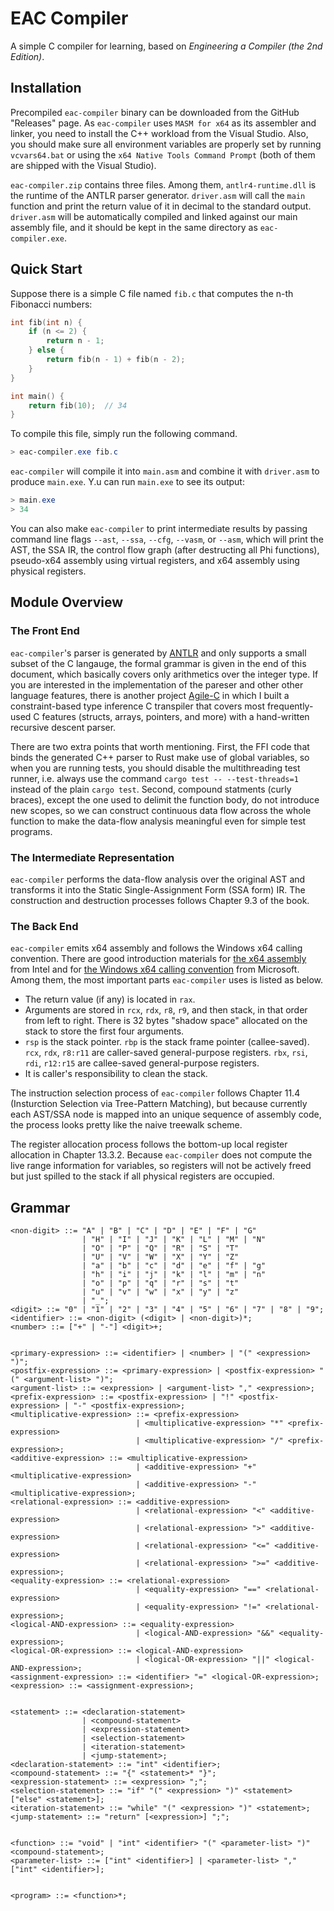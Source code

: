 # EAC Compiler

A simple C compiler for learning, based on *Engineering a Compiler (the 2nd Edition)*.

## Installation

Precompiled `eac-compiler` binary can be downloaded from the GitHub "Releases" page. As `eac-compiler` uses `MASM for x64` as its assembler and linker, you need to install the C++ workload from the Visual Studio. Also, you should make sure all environment variables are properly set by running `vcvars64.bat` or using the `x64 Native Tools Command Prompt` (both of them are shipped with the Visual Studio).

`eac-compiler.zip` contains three files. Among them, `antlr4-runtime.dll` is the runtime of the ANTLR parser generator. `driver.asm` will call the `main` function and print the return value of it in decimal to the standard output. `driver.asm` will be automatically compiled and linked against our main assembly file, and it should be kept in the same directory as `eac-compiler.exe`.

## Quick Start

Suppose there is a simple C file named `fib.c` that computes the n-th Fibonacci numbers:

``` C
int fib(int n) {
    if (n <= 2) {
        return n - 1;
    } else {
        return fib(n - 1) + fib(n - 2);
    }
}

int main() {
    return fib(10);  // 34
}

```

To compile this file, simply run the following command.

``` PowerShell
> eac-compiler.exe fib.c
```

`eac-compiler` will compile it into `main.asm` and combine it with `driver.asm` to produce `main.exe`. Y.u can run `main.exe` to see its output:

``` PowerShell
> main.exe
> 34
```

You can also make `eac-compiler` to print intermediate results by passing command line flags `--ast`, `--ssa`, `--cfg`, `--vasm`, or `--asm`, which will print the AST, the SSA IR, the control flow graph (after destructing all Phi functions), pseudo-x64 assembly using virtual registers, and x64 assembly using physical registers.

## Module Overview

### The Front End

`eac-compiler`'s parser is generated by [ANTLR](https://www.antlr.org/) and only supports a small subset of the C langauge, the formal grammar is given in the end of this document, which basically covers only arithmetics over the integer type. If you are interested in the implementation of the pareser and other other language features, there is another project [Agile-C](https://github.com/pastchick3/agile-C/) in which I built a constraint-based type inference C transpiler that covers most frequently-used C features (structs, arrays, pointers, and more) with a hand-written recursive descent parser.

There are two extra points that worth mentioning. First, the FFI code that binds the generated C++ parser to Rust make use of global variables, so when you are running tests, you should disable the multithreading test runner, i.e. always use the command `cargo test -- --test-threads=1` instead of the plain `cargo test`. Second, compound statments (curly braces), except the one used to delimit the function body, do not introduce new scopes, so we can construct continuous data flow across the whole function to make the data-flow analysis meaningful even for simple test programs.

### The Intermediate Representation

`eac-compiler` performs the data-flow analysis over the original AST and transforms it into the Static Single-Assignment Form (SSA form) IR. The construction and destruction processes follows Chapter 9.3 of the book.

### The Back End

`eac-compiler` emits x64 assembly and follows the Windows x64 calling convention. There are good introduction materials for [the x64 assembly](https://software.intel.com/content/www/us/en/develop/articles/introduction-to-x64-assembly.html) from Intel and for [the Windows x64 calling convention](https://docs.microsoft.com/en-us/cpp/build/x64-software-conventions) from Microsoft. Among them, the most important parts `eac-compiler` uses is listed as below.

- The return value (if any) is located in `rax`.
- Arguments are stored in `rcx`, `rdx`, `r8`, `r9`, and then stack, in that order from left to right. There is 32 bytes "shadow space" allocated on the stack to store the first four arguments.
- `rsp` is the stack pointer. `rbp` is the stack frame pointer (callee-saved). `rcx`, `rdx`, `r8:r11` are caller-saved general-purpose registers. `rbx`, `rsi`, `rdi`, `r12:r15` are callee-saved general-purpose registers.
- It is caller's responsibility to clean the stack.

The instruction selection process of `eac-compiler` follows Chapter 11.4 (Insturction Selection via Tree-Pattern Matching), but because currently each AST/SSA node is mapped into an unique sequence of assembly code, the process looks pretty like the naive treewalk scheme.

The register allocation process follows the bottom-up local register allocation in Chapter 13.3.2. Because `eac-compiler` does not compute the live range information for variables, so registers will not be actively freed but just spilled to the stack if all physical registers are occupied.

## Grammar

``` EBNF
<non-digit> ::= "A" | "B" | "C" | "D" | "E" | "F" | "G"
                | "H" | "I" | "J" | "K" | "L" | "M" | "N"
                | "O" | "P" | "Q" | "R" | "S" | "T"
                | "U" | "V" | "W" | "X" | "Y" | "Z"
                | "a" | "b" | "c" | "d" | "e" | "f" | "g"
                | "h" | "i" | "j" | "k" | "l" | "m" | "n"
                | "o" | "p" | "q" | "r" | "s" | "t"
                | "u" | "v" | "w" | "x" | "y" | "z"
                | "_";
<digit> ::= "0" | "1" | "2" | "3" | "4" | "5" | "6" | "7" | "8" | "9";
<identifier> ::= <non-digit> (<digit> | <non-digit>)*;
<number> ::= ["+" | "-"] <digit>+;


<primary-expression> ::= <identifier> | <number> | "(" <expression> ")";
<postfix-expression> ::= <primary-expression> | <postfix-expression> "(" <argument-list> ")";
<argument-list> ::= <expression> | <argument-list> "," <expression>;
<prefix-expression> ::= <postfix-expression> | "!" <postfix-expression> | "-" <postfix-expression>;
<multiplicative-expression> ::= <prefix-expression>
                            | <multiplicative-expression> "*" <prefix-expression>
                            | <multiplicative-expression> "/" <prefix-expression>;
<additive-expression> ::= <multiplicative-expression>
                            | <additive-expression> "+" <multiplicative-expression>
                            | <additive-expression> "-" <multiplicative-expression>;
<relational-expression> ::= <additive-expression>
                            | <relational-expression> "<" <additive-expression>
                            | <relational-expression> ">" <additive-expression>
                            | <relational-expression> "<=" <additive-expression>
                            | <relational-expression> ">=" <additive-expression>;
<equality-expression> ::= <relational-expression>
                            | <equality-expression> "==" <relational-expression>
                            | <equality-expression> "!=" <relational-expression>;
<logical-AND-expression> ::= <equality-expression>
                            | <logical-AND-expression> "&&" <equality-expression>;
<logical-OR-expression> ::= <logical-AND-expression>
                            | <logical-OR-expression> "||" <logical-AND-expression>;
<assignment-expression> ::= <identifier> "=" <logical-OR-expression>;
<expression> ::= <assignment-expression>;


<statement> ::= <declaration-statement>
                | <compound-statement>
                | <expression-statement>
                | <selection-statement>
                | <iteration-statement>
                | <jump-statement>;
<declaration-statement> ::= "int" <identifier>;
<compound-statement> ::= "{" <statement>* "}";
<expression-statement> ::= <expression> ";";
<selection-statement> ::= "if" "(" <expression> ")" <statement> ["else" <statement>];
<iteration-statement> ::= "while" "(" <expression> ")" <statement>;
<jump-statement> ::= "return" [<expression>] ";";


<function> ::= "void" | "int" <identifier> "(" <parameter-list> ")" <compound-statement>;
<parameter-list> ::= ["int" <identifier>] | <parameter-list> "," ["int" <identifier>];


<program> ::= <function>*;
```
